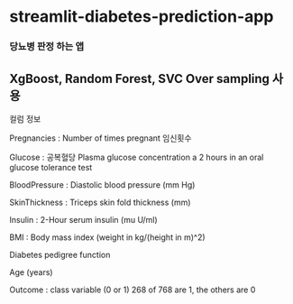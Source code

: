 # streamlit-diabetes-prediction-app

### 당뇨병 판정 하는 앱

## XgBoost, Random Forest, SVC Over sampling 사용

컬럼 정보

Pregnancies : Number of times pregnant 임신횟수

Glucose : 공복혈당 Plasma glucose concentration a 2 hours in an oral glucose tolerance test

BloodPressure : Diastolic blood pressure (mm Hg)

SkinThickness : Triceps skin fold thickness (mm)

Insulin : 2-Hour serum insulin (mu U/ml)

BMI : Body mass index (weight in kg/(height in m)^2)

Diabetes pedigree function

Age (years)

Outcome : class variable (0 or 1) 268 of 768 are 1, the others are 0
